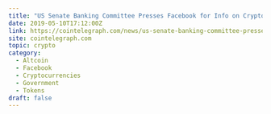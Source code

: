 ```yaml
---
title: "US Senate Banking Committee Presses Facebook for Info on Crypto Project"
date: 2019-05-10T17:12:00Z
link: https://cointelegraph.com/news/us-senate-banking-committee-presses-facebook-for-info-on-crypto-project?utm_medium=RSS&utm_source=hune
site: cointelegraph.com
topic: crypto
category:
  - Altcoin
  - Facebook
  - Cryptocurrencies
  - Government
  - Tokens
draft: false
---
```

